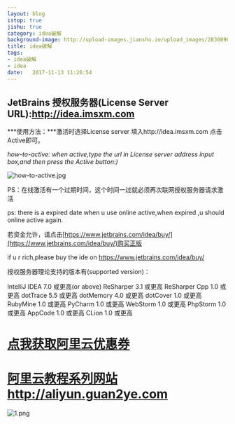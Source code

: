 ```yaml
---
layout: blog
istop: true
jishu: true
category: idea破解
background-image: http://upload-images.jianshu.io/upload_images/2830896-c190d8e21b959d3e.jpg?imageMogr2/auto-orient/strip%7CimageView2/2/w/1240
title: idea破解
tags:
- idea破解
- idea
date:   2017-11-13 11:26:54
---
```


## JetBrains 授权服务器(License Server URL):http://idea.imsxm.com

**\*使用方法：***激活时选择License server 填入http://idea.imsxm.com 点击Active即可。

*how-to-active: when active,type the url in License server address input box,and then press the Active button:)*


![how-to-active.jpg](http://upload-images.jianshu.io/upload_images/2830896-c190d8e21b959d3e.jpg?imageMogr2/auto-orient/strip%7CimageView2/2/w/1240)


PS：在线激活有一个过期时间，这个时间一过就必须再次联网授权服务器请求激活

ps: there is a expired date when u use online active,when expired ,u should online active again.

若资金允许，请点击[https://www.jetbrains.com/idea/buy/](https://www.jetbrains.com/idea/buy/)购买正版

if u r rich,please buy the ide on https://www.jetbrains.com/idea/buy/

授权服务器理论支持的版本有(supported version)：

IntelliJ IDEA 7.0 或更高(or above)
ReSharper 3.1 或更高
ReSharper Cpp 1.0 或更高
dotTrace 5.5 或更高
dotMemory 4.0 或更高
dotCover 1.0 或更高
RubyMine 1.0 或更高
PyCharm 1.0 或更高
WebStorm 1.0 或更高
PhpStorm 1.0 或更高
AppCode 1.0 或更高
CLion 1.0 或更高



# **[点我获取阿里云优惠券](https://promotion.aliyun.com/ntms/yunparter/invite.html?userCode=vf2b5zld)**


# **[阿里云教程系列网站http://aliyun.guan2ye.com](http://aliyun.guan2ye.com)**
![1.png](http://upload-images.jianshu.io/upload_images/2830896-5b23cf095c19945d.png?imageMogr2/auto-orient/strip%7CimageView2/2/w/1240)
